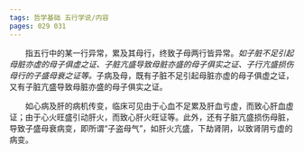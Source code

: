 ```yaml
---
tags: 哲学基础 五行学说/内容
pages: 029 031
---
```

&emsp;&emsp;指五行中的某一行异常，累及其母行，终致子母两行皆异常。<dfn>如子脏不足引起母脏亦虚的母子俱虚之证、子脏亢盛导致母脏亦盛的母子俱实之证、子行亢盛损伤母行的子盛母衰之证等。</dfn>子病及母，既有子脏不足引起母脏亦虚的母子俱虚之证，又有子脏亢盛导致母脏亦盛的母子俱实之证。

&emsp;&emsp;如心病及肝的病机传变，临床可见由于心血不足累及肝血亏虚，而致心肝血虚证；由于心火旺盛引动肝火，而致心肝火旺证等。此外，还有子脏亢盛损伤母脏，导致子盛母衰病变，即所谓“子盗母气”，如肝火亢盛，下劫肾阴，以致肾阴亏虚的病变。